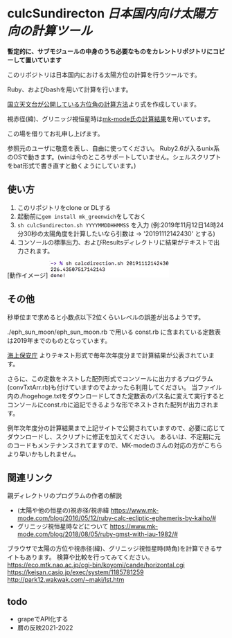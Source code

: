 # culcSundirecton *日本国内向け太陽方向の計算ツール*

**暫定的に、サブモジュールの中身のうち必要なものをカレントリポジトリにコピーして置いています**

このリポジトリは日本国内における太陽方位の計算を行うツールです。

Ruby、およびbashを用いて計算を行います。



[国立天文台が公開している方位角の計算方法](https://eco.mtk.nao.ac.jp/koyomi/topics/html/topics2005.html)より式を作成しています。

視赤径(緯)、グリニッジ視恒星時は[mk-mode氏の計算結果](https://github.com/komasaru)を用いています。

この場を借りてお礼申し上げます。


参照元のユーザに敬意を表し、自由に使ってください。
Ruby2.6が入るunix系のOSで動きます。(winは今のところサポートしていません。シェルスクリプトをbat形式で書き直すと動くようにしています。)




## 使い方

 1. このリポジトリをclone or DLする
 2. 起動前に`gem install mk_greenwich`をしておく
 3. `sh culcSundirecton.sh YYYYMMDDHHMMSS` を入力 (例:2019年11月12日14時24分30秒の太陽角度を計算したいなら引数は -> '20191112142430' とする)
 4. コンソールの標準出力、およびResultsディレクトリに結果がテキストで出力されます。
 
[動作イメージ]
![動作イメージ](https://github.com/alt9800/culcSundirecton/blob/master/動作イメージ.jpg "hoge")

## その他

秒単位まで求めると小数点以下2位くらいレベルの誤差が出るようです。

./eph_sun_moon/eph_sun_moon.rb で用いる const.rb に含まれている定数表は2019年までのものとなっています。

[海上保安庁](https://www1.kaiho.mlit.go.jp/KOHO/) よりテキスト形式で毎年次年度分まで計算結果が公表されています。

さらに、この定数をネストした配列形式でコンソールに出力するプログラム(convTxtArr.rb)も付けていますのでよかったら利用してください。
当ファイル内の./hogehoge.txtをダウンロードしてきた定数表のパス名に変えて実行するとコンソールにconst.rbに追記できるような形でネストされた配列が出力されます。


例年次年度分の計算結果まで上記サイトで公開されていますので、必要に応じてダウンロードし、スクリプトに修正を加えてください。
あるいは、不定期に元のコードもメンテナンスされてますので、MK-modeのさんの対応の方がこちらより早いかもしれません。

## 関連リンク

親ディレクトリのプログラムの作者の解説
- (太陽や他の恒星の)視赤径/視赤緯
https://www.mk-mode.com/blog/2016/05/12/ruby-calc-ecliptic-ephemeris-by-kaiho/#
- グリニッジ視恒星時などについて
https://www.mk-mode.com/blog/2018/08/05/ruby-gmst-with-iau-1982/#


ブラウザで太陽の方位や視赤径(緯)、グリニッジ視恒星時(時角)を計算できるサイトもあります。
検算や比較を行ってみてください。
https://eco.mtk.nao.ac.jp/cgi-bin/koyomi/cande/horizontal.cgi
https://keisan.casio.jp/exec/system/1185781259
http://park12.wakwak.com/~maki/lst.htm


## todo

- grapeでAPI化する
- 暦の反映2021-2022

